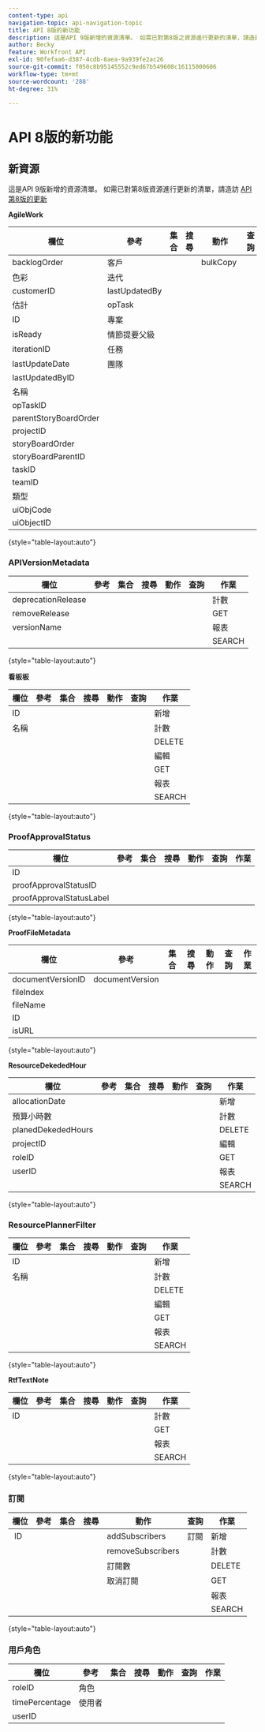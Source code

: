 ```yaml
---
content-type: api
navigation-topic: api-navigation-topic
title: API 8版的新功能
description: 這是API 9版新增的資源清單。 如需已對第8版之資源進行更新的清單，請造訪第8版的更新
author: Becky
feature: Workfront API
exl-id: 90fefaa6-d387-4cdb-8aea-9a939fe2ac26
source-git-commit: f050c8b95145552c9ed67b549608c16115000606
workflow-type: tm+mt
source-wordcount: '288'
ht-degree: 31%

---
```


# API 8版的新功能

## 新資源

這是API 9版新增的資源清單。 如需已對第8版資源進行更新的清單，請造訪 [API第8版的更新](../../wf-api/api/new-api-version-8-updates.md)

**AgileWork**

| 欄位 | 參考 | 集合 | 搜尋 | 動作 | 查詢 | 作業 |
|---|---|---|---|---|---|---|
| backlogOrder | 客戶 |   |   | bulkCopy  |   | 複製 |
| 色彩 | 迭代  |   |   |   |   | 計數 |
| customerID | lastUpdatedBy |   |   |   |   | DELETE |
| 估計 | opTask |   |   |   |   | 編輯 |
| ID | 專案 |   |   |   |   | GET  |
| isReady | 情節提要父級 |   |   |   |   | 報表 |
| iterationID | 任務 |   |   |   |   | SEARCH |
| lastUpdateDate | 團隊 |   |   |   |   |   |
| lastUpdatedByID |   |   |   |   |   |   |
| 名稱 |   |   |   |   |   |   |
| opTaskID |   |   |   |   |   |   |
| parentStoryBoardOrder |   |   |   |   |   |   |
| projectID |   |   |   |   |   |   |
| storyBoardOrder |   |   |   |   |   |   |
| storyBoardParentID |   |   |   |   |   |   |
| taskID  |   |   |   |   |   |   |
| teamID |   |   |   |   |   |   |
| 類型 |   |   |   |   |   |   |
| uiObjCode |   |   |   |   |   |   |
| uiObjectID |   |   |   |   |   |   |

{style=&quot;table-layout:auto&quot;}

### APIVersionMetadata

| 欄位 | 參考 | 集合 | 搜尋 | 動作 | 查詢 | 作業 |
|---|---|---|---|---|---|---|
| deprecationRelease |   |   |   |   |   | 計數  |
| removeRelease |   |   |   |   |   | GET |
| versionName |   |   |   |   |   | 報表 |
|   |   |   |   |   |   | SEARCH |

{style=&quot;table-layout:auto&quot;}

**看板板**

| 欄位 | 參考 | 集合 | 搜尋 | 動作 | 查詢 | 作業 |
|---|---|---|---|---|---|---|
| ID |   |   |   |   |   | 新增 |
| 名稱 |   |   |   |   |   | 計數 |
|   |   |   |   |   |   | DELETE |
|   |   |   |   |   |   | 編輯 |
|   |   |   |   |   |   | GET |
|   |   |   |   |   |   | 報表 |
|   |   |   |   |   |   | SEARCH |

{style=&quot;table-layout:auto&quot;}

### ProofApprovalStatus

| 欄位 | 參考 | 集合 | 搜尋 | 動作 | 查詢 | 作業 |
|---|---|---|---|---|---|---|
| ID |   |   |   |   |   |   |
| proofApprovalStatusID |   |   |   |   |   |   |
| proofApprovalStatusLabel |   |   |   |   |   |   |

{style=&quot;table-layout:auto&quot;}

**ProofFileMetadata**

| 欄位 | 參考 | 集合 | 搜尋 | 動作 | 查詢 | 作業 |
|---|---|---|---|---|---|---|
| documentVersionID | documentVersion |   |   |   |   |   |
| fileIndex |   |   |   |   |   |   |
| fileName |   |   |   |   |   |   |
| ID |   |   |   |   |   |   |
| isURL |   |   |   |   |   |   |

{style=&quot;table-layout:auto&quot;}

**ResourceDekededHour**

| 欄位 | 參考 | 集合 | 搜尋 | 動作 | 查詢 | 作業 |
|---|---|---|---|---|---|---|
| allocationDate |   |   |   |   |   | 新增 |
| 預算小時數 |   |   |   |   |   | 計數 |
| planedDekededHours |   |   |   |   |   | DELETE |
| projectID |   |   |   |   |   | 編輯 |
| roleID |   |   |   |   |   | GET |
| userID |   |   |   |   |   | 報表 |
|   |   |   |   |   |   | SEARCH |

{style=&quot;table-layout:auto&quot;}

### ResourcePlannerFilter

| 欄位 | 參考 | 集合 | 搜尋 | 動作 | 查詢 | 作業 |
|---|---|---|---|---|---|---|
| ID |   |   |   |   |   | 新增 |
| 名稱 |   |   |   |   |   | 計數 |
|   |   |   |   |   |   | DELETE |
|   |   |   |   |   |   | 編輯 |
|   |   |   |   |   |   | GET |
|   |   |   |   |   |   | 報表 |
|   |   |   |   |   |   | SEARCH |

{style=&quot;table-layout:auto&quot;}

**RtfTextNote**

| 欄位 | 參考 | 集合 | 搜尋 | 動作 | 查詢 | 作業 |
|---|---|---|---|---|---|---|
| ID |   |   |   |   |   | 計數 |
|   |   |   |   |   |   | GET |
|   |   |   |   |   |   | 報表 |
|   |   |   |   |   |   | SEARCH |

{style=&quot;table-layout:auto&quot;}

### 訂閱

| 欄位 | 參考 | 集合 | 搜尋 | 動作 | 查詢 | 作業 |
|---|---|---|---|---|---|---|
|  ID |   |   |   | addSubscribers | 訂閱 | 新增 |
|   |   |   |   | removeSubscribers |   | 計數  |
|   |   |   |   | 訂閱數 |   | DELETE |
|   |   |   |   | 取消訂閱 |   | GET |
|   |   |   |   |   |   | 報表 |
|   |   |   |   |   |   | SEARCH |

{style=&quot;table-layout:auto&quot;}

### 用戶角色

| 欄位 | 參考 | 集合 | 搜尋 | 動作 | 查詢 | 作業 |
|---|---|---|---|---|---|---|
| roleID | 角色 |   |   |   |   |   |
| timePercentage | 使用者 |   |   |   |   |   |
| userID |   |   |   |   |   |   |
